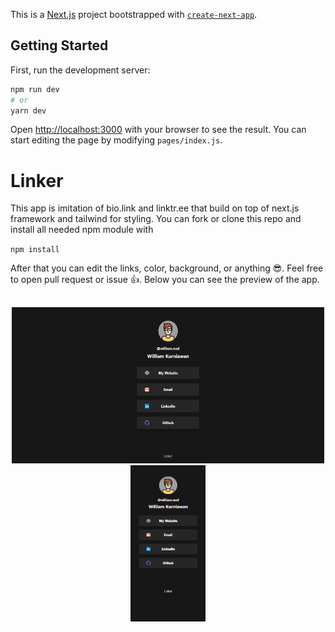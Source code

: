 This is a [Next.js](https://nextjs.org/) project bootstrapped with [`create-next-app`](https://github.com/vercel/next.js/tree/canary/packages/create-next-app).

## Getting Started

First, run the development server:

```bash
npm run dev
# or
yarn dev
```

Open [http://localhost:3000](http://localhost:3000) with your browser to see the result. You can start editing the page by modifying `pages/index.js`.

# Linker

This app is imitation of bio.link and linktr.ee that build on top of next.js framework and tailwind for styling. You can fork or clone this repo and install all needed npm module with

`npm install`

After that you can edit the links, color, background, or anything 😎. Feel free to open pull request or issue 👍. Below you can see the preview of the app.
##


<center>
  <img src="public/Screenshot_1.png" width=500 height=250>
  <img src="public/Screenshot_2.png" width=120 height=250>
</center>
